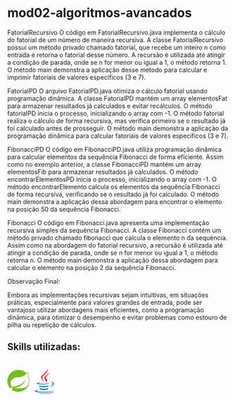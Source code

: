 # mod02-algoritmos-avancados

FatorialRecursivo
O código em FatorialRecursivo.java implementa o cálculo do fatorial de um número de maneira recursiva. A classe FatorialRecursivo possui um método privado chamado fatorial, que recebe um inteiro n como entrada e retorna o fatorial desse número. A recursão é utilizada até atingir a condição de parada, onde se n for menor ou igual a 1, o método retorna 1. O método main demonstra a aplicação desse método para calcular e imprimir fatoriais de valores específicos (3 e 7).

FatorialPD
O arquivo FatorialPD.java otimiza o cálculo fatorial usando programação dinâmica. A classe FatorialPD mantém um array elementosFat para armazenar resultados já calculados e evitar recálculos. O método fatorialPD inicia o processo, inicializando o array com -1. O método fatorial realiza o cálculo de forma recursiva, mas verifica primeiro se o resultado já foi calculado antes de prosseguir. O método main demonstra a aplicação da programação dinâmica para calcular fatoriais de valores específicos (3 e 7).

FibonacciPD
O código em FibonacciPD.java utiliza programação dinâmica para calcular elementos da sequência Fibonacci de forma eficiente. Assim como no exemplo anterior, a classe FibonacciPD mantém um array elementosFib para armazenar resultados já calculados. O método encontrarElementosPD inicia o processo, inicializando o array com -1. O método encontrarElemento calcula os elementos da sequência Fibonacci de forma recursiva, verificando se o resultado já foi calculado. O método main demonstra a aplicação dessa abordagem para encontrar o elemento na posição 50 da sequência Fibonacci.

Fibonacci
O código em Fibonacci.java apresenta uma implementação recursiva simples da sequência Fibonacci. A classe Fibonacci contém um método privado chamado fibonacci que calcula o elemento n da sequência. Assim como na abordagem do fatorial recursivo, a recursão é utilizada até atingir a condição de parada, onde se n for menor ou igual a 1, o método retorna n. O método main demonstra a aplicação dessa abordagem para calcular o elemento na posição 2 da sequência Fibonacci.

Observação Final:

Embora as implementações recursivas sejam intuitivas, em situações práticas, especialmente para valores grandes de entrada, pode ser vantajoso utilizar abordagens mais eficientes, como a programação dinâmica, para otimizar o desempenho e evitar problemas como estouro de pilha ou repetição de cálculos.


## Skills utilizadas:
<div style="display: inline_block"><br>
   <img align="center" alt="Spring" height="50" width="50" src="https://raw.githubusercontent.com/devicons/devicon/master/icons/spring/spring-original.svg">
  <img align="center" alt="Spring" height="60" width="60" src="https://raw.githubusercontent.com/devicons/devicon/master/icons/java/java-original.svg">






